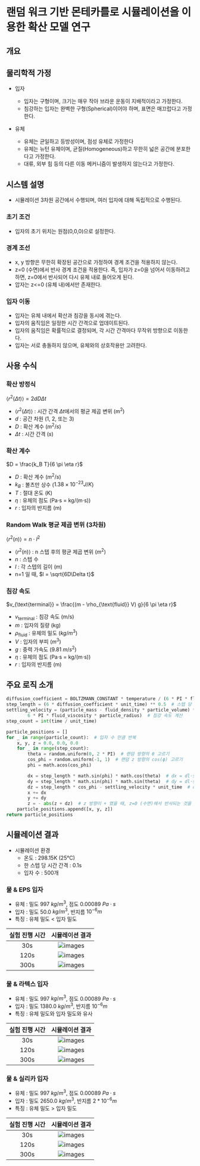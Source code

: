 # 랜덤 워크 기반 몬테카를로 시뮬레이션을 이용한 확산 모델 연구

## 개요

## 물리학적 가정

- 입자
  - 입자는 구형이며, 크기는 매우 작아 브라운 운동이 지배적이라고 가정한다.
  - 침강하는 입자는 완벽한 구형(Spherical)이어야 하며, 표면은 매끄럽다고 가정한다.

- 유체
  - 유체는 균일하고 등방성이며, 점성 유체로 가정한다
  - 유체는 뉴턴 유체이며, 균질(Homogeneous)하고 무한히 넓은 공간에 분포한다고 가정한다.
  - 대류, 외부 힘 등의 다른 이동 메커니즘이 발생하지 않는다고 가정한다.

## 시스템 설명

- 시뮬레이션 3차원 공간에서 수행되며, 여러 입자에 대해 독립적으로 수행된다.

### 초기 조건

- 입자의 초기 위치는 원점(0,0,0)으로 설정한다.

### 경계 조선

- x, y 방향은 무한히 확장된 공간으로 가정하여 경계 조건을 적용하지 않는다.
- z=0 (수면)에서 반사 경계 조건을 적용한다. 즉, 입자가 z=0을 넘어서 이동하려고 하면, z=0에서 반사되어 다시 유체 내로 들어오게 된다.
- 압자는 z<=0 (유체 내)에서만 존재한다.

### 입자 이동

- 입자는 유체 내에서 확산과 침강을 동시에 겪는다.
- 입자의 움직임은 일정한 시간 간격으로 업데이트된다.
- 입자의 움직임은 확률적으로 결정되며, 각 시간 간격마다 무작위 방향으로 이동한다.
- 입자는 서로 충돌하지 않으며, 유체와의 상호작용만 고려한다.

## 사용 수식

### 확산 방정식

$\langle r^2(\Delta t) \rangle = 2 d D \Delta t$

- $\langle r^2(\Delta t) \rangle$ : 시간 간격 $\Delta t$에서의 평균 제곱 변위 (m$^2$)
- $d$ : 공간 차원 (1, 2, 또는 3)
- $D$ : 확산 계수 ($m^2/s$)
- $\Delta t$ : 시간 간격 ($s$)

### 확산 계수

$D = \frac{k_B T}{6 \pi \eta r}$

- $D$ : 확산 계수 ($m^2/s$)
- $k_B$ : 볼츠만 상수 ($1.38 \times 10^{-23} J/K$)
- $T$ : 절대 온도 (K)
- $\eta$ : 유체의 점도 (Pa·s = kg/(m·s))
- $r$ : 입자의 반지름 (m)

### Random Walk 평균 제곱 변위 (3차원)

$\langle r^2(n) \rangle = n \cdot l^2$

- $\langle r^2(n) \rangle$ : n 스텝 후의 평균 제곱 변위 ($m^2$)
- $n$ : 스텝 수
- $l$ : 각 스텝의 길이 (m)
- n=1 일 때, $l = \sqrt{6D\Delta t}$

### 침강 속도

$v_{\text{terminal}} = \frac{(m - \rho_{\text{fluid}} V) g}{6 \pi \eta r}$

- $v_{\text{terminal}}$ : 침강 속도 (m/s)
- $m$ : 입자의 질량 (kg)
- $\rho_{\text{fluid}}$ : 유체의 밀도 ($kg/m^3$)
- $V$ : 입자의 부피 ($m^3$)
- $g$ : 중력 가속도 (9.81 $m/s^2$)
- $\eta$ : 유체의 점도 (Pa·s = kg/(m·s))
- $r$ : 입자의 반지름 (m)

## 주요 로직 소개

```python
diffusion_coefficient = BOLTZMANN_CONSTANT * temperature / (6 * PI * fluid_viscosity * particle_radius)  # 확산 계수 D 계산
step_length = (6 * diffusion_coefficient * unit_time) ** 0.5  # 스텝 당 이동 거리 계산
settling_velocity = (particle_mass - fluid_density * particle_volume) * GRAVITY_ACCELERATION / (
        6 * PI * fluid_viscosity * particle_radius)  # 침강 속도 계산
step_count = int(time / unit_time)

particle_positions = []
for _ in range(particle_count):  # 입자 수 만큼 반복
    x, y, z = 0.0, 0.0, 0.0
    for _ in range(step_count):
        theta = random.uniform(0, 2 * PI)  # 랜덤 방향의 θ 고르기
        cos_phi = random.uniform(-1, 1)  # 랜덤 z 방향의 cos(ϕ) 고르기
        phi = math.acos(cos_phi)

        dx = step_length * math.sin(phi) * math.cos(theta)  # dx = dl⋅sin(ϕ)⋅cos(θ)
        dy = step_length * math.sin(phi) * math.sin(theta)  # dy = dl⋅sin(ϕ)⋅sin(θ)
        dz = step_length * cos_phi - settling_velocity * unit_time  # dz = dl⋅cos(ϕ) - vs⋅dt (침강 고려)
        x += dx
        y += dy
        z = - abs(z + dz)  # z 방향이 + 였을 때, z=0 (수면)에서 반사되는 것을 고려
    particle_positions.append([x, y, z])
return particle_positions
```

## 시뮬레이션 결과

- 시뮬레이션 환경
  - 온도 : 298.15K (25℃)
  - 한 스텝 당 시간 간격 : 0.1s
  - 입자 수 : 500개

### 물 & EPS 입자

- 유체 : 밀도 997 $kg/m^3$, 점도 0.00089 $Pa·s$
- 입자 : 밀도 50.0 $kg/m^3$, 반지름 $10^{-6}m$
- 특징 : 유체 밀도 < 입자 밀도

| 실험 진행 시간 |                      시뮬레이션 결과                       |
|:--------:|:---------------------------------------------------:|
|   30s    | ![images](./images/EPS_Particles_in_Water_030s.png) |
|   120s   | ![images](./images/EPS_Particles_in_Water_120s.png) |
|   300s   | ![images](./images/EPS_Particles_in_Water_300s.png) |

### 물 & 라텍스 입자

- 유체 : 밀도 997 $kg/m^3$, 점도 0.00089 $Pa·s$
- 입자 : 밀도 1380.0 $kg/m^3$, 반지름 $10^{-6}m$
- 특징 : 유체 밀도와 입자 밀도와 유사

| 실험 진행 시간 |                       시뮬레이션 결과                        |
|:--------:|:-----------------------------------------------------:|
|   30s    | ![images](./images/Latex_Particles_in_Water_030s.png) |
|   120s   | ![images](./images/Latex_Particles_in_Water_120s.png) |
|   300s   | ![images](./images/Latex_Particles_in_Water_300s.png) |

### 물 & 실리카 입자

- 유체 : 밀도 997 $kg/m^3$, 점도 0.00089 $Pa·s$
- 입자 : 밀도 2650.0 $kg/m^3$, 반지름 $2*10^{-6}m$
- 특징 : 유체 밀도 > 입자 밀도

| 실험 진행 시간 |                        시뮬레이션 결과                        |
|:--------:|:------------------------------------------------------:|
|   30s    | ![images](./images/Silica_Particles_in_Water_030s.png) |
|   120s   | ![images](./images/Silica_Particles_in_Water_120s.png) |
|   300s   | ![images](./images/Silica_Particles_in_Water_300s.png) |
